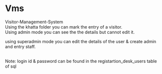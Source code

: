# Vms
Visitor-Management-System
<br>
Using the khatta folder you can mark the entry of a visitor.
<br>
Using admin mode you can see the the details but cannot edit it.
<br>

using superadmin mode you can edit the details of the user & create admin and entry staff.

<br>
Note: login id & password can be found in the registartion_desk_users table of sql
